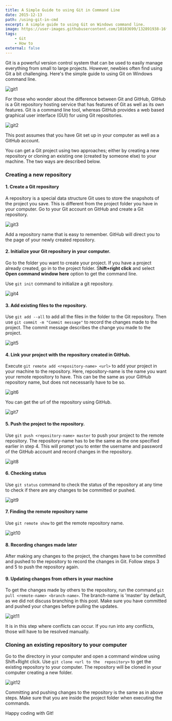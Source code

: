 ```yaml
---
title: A Simple Guide to using Git in Command Line
date: 2015-12-13
path: /using-git-in-cmd
excerpt: A simple guide to using Git on Windows command line.
image: https://user-images.githubusercontent.com/10103699/132891938-16fdb62e-5cf3-4a31-a5d0-a3f03452bc3d.jpeg
tags: 
    - Git
    - How to
external: false
---
```

Git is a powerful version control system that can be used to easily manage everything from small to large projects. 
However, newbies often find using Git a bit challenging. Here's the simple guide to using Git on Windows command line.

![git1](https://user-images.githubusercontent.com/10103699/132891938-16fdb62e-5cf3-4a31-a5d0-a3f03452bc3d.jpeg)

For those who wonder about the difference between Git and GitHub, GitHub is a Git repository hosting service that 
has features of Git as well as its own features. Git is a command line tool, whereas GitHub provides a web based 
graphical user interface (GUI) for using Git repositories.

![git2](https://user-images.githubusercontent.com/10103699/132891952-6d342ba0-851d-44b0-846a-e9dbc90cfa04.png)

This post assumes that you have Git set up in your computer as well as a GitHub account.

You can get a Git project using two approaches; either by creating a new repository or cloning an existing one 
(created by someone else) to your machine. The two ways are described below.

### Creating a new repository

#### 1. Create a Git repository

 A repository is a special data structure Git uses to store the snapshots of the project you save. This is different 
 from the project folder you have in your computer. Go to your Git account on GitHub and create a Git repository.

![git3](https://user-images.githubusercontent.com/10103699/132892323-a2e6b318-b991-497d-afbb-555ee91831c3.png)

Add a repository name that is easy to remember. GitHub will direct you to the page of your newly created repository.

#### 2. Initialize your Git repository in your computer.

Go to the folder you want to create your project. If you have a project already created, go in to the project folder. 
S**hift+right click** and select **Open command window here** option to get the command line.

Use `git init` command to initialize a git repository.

![git4](https://user-images.githubusercontent.com/10103699/132892333-a9154705-6ff1-405a-b94f-4e4305a94c06.png)

#### 3. Add existing files to the repository.

Use `git add --all` to add all the files in the folder to the Git repository.
Then use `git commit -m "Commit message"` to record the changes made to the project. The commit message describes the 
change you made to the project.

![git5](https://user-images.githubusercontent.com/10103699/132892344-2f0b788e-7bc8-4680-80b6-28fdb2046d0b.png)

#### 4. Link your project with the repository created in GitHub.

Execute `git remote add <repository-name> <url>` to add your project in your machine to the repository. Here, 
repository-name is the name you want your remote repository to have. This can be the same as your GitHub repository 
name, but does not necessarily have to be so.

![git6](https://user-images.githubusercontent.com/10103699/132892354-7de1c94a-be6f-4303-9227-574e3f61eeb4.png)

You can get the url of the repository using GitHub.

![git7](https://user-images.githubusercontent.com/10103699/132892359-bf1a1396-8913-405d-afff-d1fb6f5ce6cc.png)

#### 5. Push the project to the repository.

Use `git push <repository-name> master` to push your project to the remote repository. The repository-name has to be 
the same as the one specified earlier in step 4. This will prompt you to enter the username and password of the 
GitHub account and record changes in the repository.

![git8](https://user-images.githubusercontent.com/10103699/132892364-52a22571-ab94-436d-be4b-6a995665bb7a.png)

#### 6. Checking status 

Use `git status` command to check the status of the repository at any time to check if there are any changes to be 
committed or pushed.

![git9](https://user-images.githubusercontent.com/10103699/132892370-095bfea9-22ed-402c-ab04-16409a282cd0.png)

#### 7. Finding the remote repository name

Use `git remote show` to get the remote repository name.

![git10](https://user-images.githubusercontent.com/10103699/132892379-96665e0c-9e72-40ab-999b-22761a33f3f8.png)

#### 8. Recording changes made later

After making any changes to the project, the changes have to be committed and pushed to the repository to record 
the changes in Git. Follow steps 3 and 5 to push the repository again.

#### 9. Updating changes from others in your machine

To get the changes made by others to the repository, run the command `git pull <remote-name> <branch-name>`. The 
branch-name is 'master' by default, as we did not discuss branching in this post. Make sure you have committed and 
pushed your changes before pulling the updates.

![git11](https://user-images.githubusercontent.com/10103699/132892387-dce874fa-766a-4b25-94dc-1e4f09609ff5.png)

It is in this step where conflicts can occur. If you run into any conflicts, those will have to be resolved manually.

### Cloning an existing repository to your computer

Go to the directory in your computer and open a command window using Shift+Right click. Use `git clone <url to the 
repository>` to get the existing repository to your computer. The repository will be cloned in your computer creating 
a new folder.

![git12](https://user-images.githubusercontent.com/10103699/132892394-fc0c0799-d21f-49c6-9d73-6cc3368e1919.png)

Committing and pushing changes to the repository is the same as in above steps. Make sure that you are inside the 
project folder when executing the commands.

Happy coding with Git!